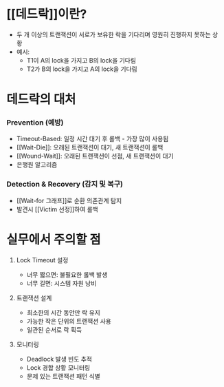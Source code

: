# [[데드락]]이란?
- 두 개 이상의 트랜잭션이 서로가 보유한 락을 기다리며 영원히 진행하지 못하는 상황
- 예시:
	- T1이 A의 lock을 가지고 B의 lock을 기다림
	- T2가 B의 lock을 가지고 A의 lock을 기다림

# 데드락의 대처
### Prevention (예방)
- Timeout-Based: 일정 시간 대기 후 롤백 - 가장 많이 사용됨
- [[Wait-Die]]: 오래된 트랜잭션이 대기, 새 트랜잭션이 롤백
- [[Wound-Wait]]: 오래된 트랜잭션이 선점, 새 트랜잭션이 대기
- 은행원 알고리즘
### Detection & Recovery (감지 및 복구)
- [[Wait-for 그래프]]로 순환 의존관계 탐지
- 발견시 [[Victim 선정]]하여 롤백


# 실무에서 주의할 점
1) Lock Timeout 설정
   - 너무 짧으면: 불필요한 롤백 발생
   - 너무 길면: 시스템 자원 낭비

2) 트랜잭션 설계
   - 최소한의 시간 동안만 락 유지
   - 가능한 작은 단위의 트랜잭션 사용
   - 일관된 순서로 락 획득

3) 모니터링
   - Deadlock 발생 빈도 추적
   - Lock 경합 상황 모니터링
   - 문제 있는 트랜잭션 패턴 식별